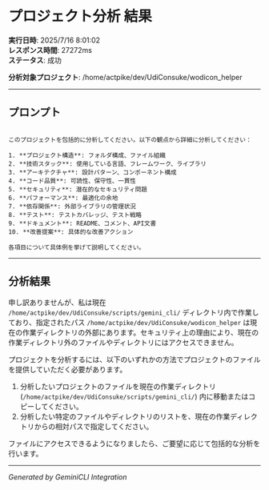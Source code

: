 # プロジェクト分析 結果

**実行日時**: 2025/7/16 8:01:02  
**レスポンス時間**: 27272ms  
**ステータス**: 成功  

**分析対象プロジェクト**: /home/actpike/dev/UdiConsuke/wodicon_helper  

---

## プロンプト

```

このプロジェクトを包括的に分析してください。以下の観点から詳細に分析してください：

1. **プロジェクト構造**: フォルダ構成、ファイル組織
2. **技術スタック**: 使用している言語、フレームワーク、ライブラリ
3. **アーキテクチャ**: 設計パターン、コンポーネント構成
4. **コード品質**: 可読性、保守性、一貫性
5. **セキュリティ**: 潜在的なセキュリティ問題
6. **パフォーマンス**: 最適化の余地
7. **依存関係**: 外部ライブラリの管理状況
8. **テスト**: テストカバレッジ、テスト戦略
9. **ドキュメント**: README、コメント、API文書
10. **改善提案**: 具体的な改善アクション

各項目について具体例を挙げて説明してください。

```

---

## 分析結果

申し訳ありませんが、私は現在 `/home/actpike/dev/UdiConsuke/scripts/gemini_cli/` ディレクトリ内で作業しており、指定されたパス `/home/actpike/dev/UdiConsuke/wodicon_helper` は現在の作業ディレクトリの外部にあります。セキュリティ上の理由により、現在の作業ディレクトリ外のファイルやディレクトリにはアクセスできません。

プロジェクトを分析するには、以下のいずれかの方法でプロジェクトのファイルを提供していただく必要があります。

1.  分析したいプロジェクトのファイルを現在の作業ディレクトリ (`/home/actpike/dev/UdiConsuke/scripts/gemini_cli/`) 内に移動またはコピーしてください。
2.  分析したい特定のファイルやディレクトリのリストを、現在の作業ディレクトリからの相対パスで指定してください。

ファイルにアクセスできるようになりましたら、ご要望に応じて包括的な分析を行います。

---

*Generated by GeminiCLI Integration*
